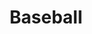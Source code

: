 ﻿---
title: "Baseball"
permalink: periodes_1054.html
layout: periode
sidebar: periodes
pares:
  - -4:
    title: "Deportes"

fills:
jocsPrincipals:
  - title: "All-Star Baseball"
    bggId: 3157
    dataInici: 
    dataFi: 

  - title: "Bottom of the 9th"
    bggId: 166286
    dataInici: 
    dataFi: 

  - title: "Strat-O-Matic Baseball"
    bggId: 2251
    dataInici: 
    dataFi: 

jocsEscenaris:
jocsEpoca:
jocsEpocaEscenaris:
---

